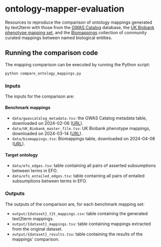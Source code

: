 # ontology-mapper-evaluation
Resources to reproduce the comparison of ontology mappings generated by text2term with those from the [GWAS Catalog](https://www.ebi.ac.uk/gwas/docs/file-downloads) database, the [UK Biobank phenotype mapping set](https://github.com/EBISPOT/EFO-UKB-mappings), and the [Biomappings](https://github.com/biopragmatics/biomappings) collection of community curated mappings between named biological entities.

## Running the comparison code
The mapping comparison can be executed by running the Python script:

```python
python compare_ontology_mappings.py
```

### Inputs
The inputs for the comparison are: 

#### Benchmark mappings
- `data/gwascatalog_metadata.tsv`: the GWAS Catalog metadata table, downloaded on 2024-02-06 ([URL](https://www.ebi.ac.uk/gwas/docs/file-downloads)).
- `data/UK_Biobank_master_file.tsv`: UK Biobank phenotype mappings, downloaded on 2024-03-14 ([URL](https://github.com/EBISPOT/EFO-UKB-mappings)).
- `data/biomappings.tsv`: Biomappings table, downloaded on 2024-04-08 ([URL](https://github.com/biopragmatics/biomappings)).

#### Target ontology
- `data/efo_edges.tsv`: table containing all pairs of asserted subsumptions between terms in EFO.
- `data/efo_entailed_edges.tsv`: table containing all pairs of entailed subsumptions between terms in EFO. 

### Outputs
The outputs of the comparison are, for each benchmark mapping set:

- `output/{dataset}_t2t_mappings.csv`: table containing the generated text2term mappings.
- `output/{dataset}_mappings.tsv`: table containing mappings extracted from the original dataset.
- `output/{dataset}_results.tsv`: table containing the results of the mappings' comparison.